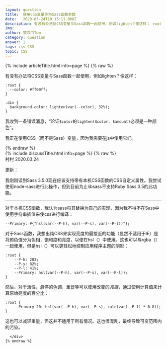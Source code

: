 ```yaml
---
layout: question
title:  使用CSS变量作为Sass函数参数
date:   2020-03-24T10:15:11.000Z
description: 有没有办法将CSS变量与Sass函数一起使用，例如lighten？像这样： root {  --color  #ff00ff;}.div {...
img: 
author: 猿西门Tom
category: question
answer: 1
tags: css CSS
topic: CSS
---
```

<div class="article-root">
  <div class="article">
    {% include articleTitle.html info=page %}
    {% raw %}
    <div class="article-content"><p><font style="vertical-align: inherit;"><font style="vertical-align: inherit;">有没有办法将CSS变量与Sass函数一起使用，例如lighten？</font><font style="vertical-align: inherit;">像这样：</font></font></p>

<pre><code>:root {<font></font>
  --color: #ff00ff;<font></font>
}<font></font>
<font></font>
.div {<font></font>
  background-color: lighten(var(--color), 32%);<font></font>
}<font></font>
</code></pre>

<p><font style="vertical-align: inherit;"><font style="vertical-align: inherit;">我收到一条错误消息，“论证</font></font><code>$color</code><font style="vertical-align: inherit;"><font style="vertical-align: inherit;">的</font></font><code>lighten($color, $amount)</code><font style="vertical-align: inherit;"><font style="vertical-align: inherit;">必须是一种颜色”。</font></font></p>

<p><font style="vertical-align: inherit;"><font style="vertical-align: inherit;">我正在使用CSS（而不是Sass）变量，因为我需要在js中使用它们。</font></font></p></div>
    {% endraw %}
  </div>

  <div class="discuss-wrapper">
    {% include discussTitle.html info=page %}
    {% raw %}
    <div class="discuss-item">
        <div class="discuss-parent">
          <div class="discuss-meta">
            <span class="discuss-user">村村</span>
            <span class="discuss-time">2020.03.24</span>
          </div>
          <div class="discuss-comment"><p><font style="vertical-align: inherit;"><font style="vertical-align: inherit;">更新：</font></font></p>

<p><font style="vertical-align: inherit;"><font style="vertical-align: inherit;">我刚刚读到Sass 3.5.0现在应该支持带有本机CSS函数的CSS自定义属性。</font><font style="vertical-align: inherit;">我尝试使用node-sass进行此操作，但到目前为止libsass不支持Ruby Sass 3.5的此功能。</font></font></p>

<hr>

<p><font style="vertical-align: inherit;"><font style="vertical-align: inherit;">对于本机CSS函数，我认为sass将其替换为自己的实现，因为我不得不在Sass中使用字符串插值来使css进行编译：</font></font></p>

<p><code>--Primary: #{"hsl(var(--P-h), var(--P-s), var(--P-l))"};</code></p>

<p><font style="vertical-align: inherit;"><font style="vertical-align: inherit;">对于Sass函数，我想出纯CSS来实现亮度的最接近的功能（显然不适用于IE）是将颜色值分为色相，饱和度和亮度，以便在hsl（）中使用。</font><font style="vertical-align: inherit;">这也可以与rgba（）一起使用，但是hsl（）可以更轻松地控制应用程序主题的阴影：</font></font></p>

<pre><code>:root {<font></font>
    --P-h: 203;<font></font>
    --P-s: 82%;<font></font>
    --P-l: 41%;<font></font>
    --Primary: hsl(var(--P-h), var(--P-s), var(--P-l));<font></font>
}<font></font>
</code></pre>

<p><font style="vertical-align: inherit;"><font style="vertical-align: inherit;">然后，对于活性，悬停的色调，重音等可以使用改变的</font></font><em><font style="vertical-align: inherit;"><font style="vertical-align: inherit;">亮度</font></font></em><font style="vertical-align: inherit;"><font style="vertical-align: inherit;">，通过使用计算值来计算原始亮度的百分比：</font></font></p>

<pre><code>:root {<font></font>
    --Primary-20: hsl(var(--P-h), var(--P-s), calc(var(--P-l) * 0.8));<font></font>
}<font></font>
</code></pre>

<p><font style="vertical-align: inherit;"><font style="vertical-align: inherit;">这也可以减轻重量，但这并不适用于所有情况。</font><font style="vertical-align: inherit;">这也很混乱，最终导致可变范围内的污染。</font></font></p></div>
        </div>
        
      </div>
    {% endraw %}
  </div>
<div>
